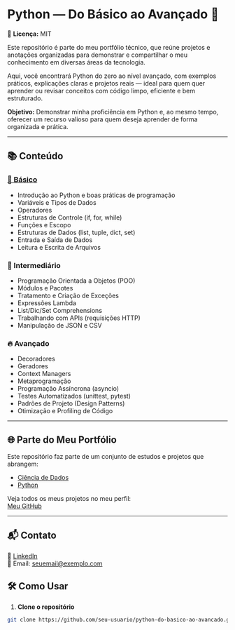 # Python — Do Básico ao Avançado 🐍  
📄 **Licença:** MIT

Este repositório é parte do meu portfólio técnico, que reúne projetos e anotações organizadas para demonstrar e compartilhar o meu conhecimento em diversas áreas da tecnologia.

Aqui, você encontrará Python do zero ao nível avançado, com exemplos práticos, explicações claras e projetos reais — ideal para quem quer aprender ou revisar conceitos com código limpo, eficiente e bem estruturado.

**Objetivo:** Demonstrar minha proficiência em Python e, ao mesmo tempo, oferecer um recurso valioso para quem deseja aprender de forma organizada e prática.

---

## 📚 Conteúdo

### [🏁 Básico](https://github.com/Marlon99henrique/Python-Jornada-De-Aprendizado/tree/main/01_Basico)
- Introdução ao Python e boas práticas de programação  
- Variáveis e Tipos de Dados  
- Operadores  
- Estruturas de Controle (if, for, while)  
- Funções e Escopo  
- Estruturas de Dados (list, tuple, dict, set)  
- Entrada e Saída de Dados  
- Leitura e Escrita de Arquivos  

### 🚀 Intermediário
- Programação Orientada a Objetos (POO)  
- Módulos e Pacotes  
- Tratamento e Criação de Exceções  
- Expressões Lambda  
- List/Dic/Set Comprehensions  
- Trabalhando com APIs (requisições HTTP)  
- Manipulação de JSON e CSV  

### 🔥 Avançado
- Decoradores  
- Geradores  
- Context Managers  
- Metaprogramação  
- Programação Assíncrona (asyncio)  
- Testes Automatizados (unittest, pytest)  
- Padrões de Projeto (Design Patterns)  
- Otimização e Profiling de Código  

---

## 🌐 Parte do Meu Portfólio

Este repositório faz parte de um conjunto de estudos e projetos que abrangem:

- [Ciência de Dados](https://github.com/Marlon99henrique/portfolio-ciencia-de-dados.git)  
- [Python](https://github.com/Marlon99henrique/Python-Jornada-De-Aprendizado.git)  

Veja todos os meus projetos no meu perfil:  
[Meu GitHub](https://github.com/Marlon99henrique)  


---

## 📬 Contato

💼 [LinkedIn](https://www.linkedin.com/in/seu-perfil)  
📧 Email: seuemail@exemplo.com

## 🛠️ Como Usar

1. **Clone o repositório**

```bash
git clone https://github.com/seu-usuario/python-do-basico-ao-avancado.git


